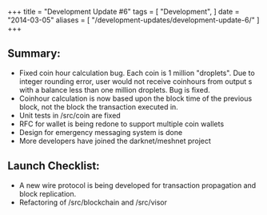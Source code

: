+++
title = "Development Update #6"
tags = [
    "Development",
]
date = "2014-03-05"
aliases = [
	"/development-updates/development-update-6/"
]
+++

## Summary:

- Fixed coin hour calculation bug. Each coin is 1 million "droplets". Due to integer rounding error, user would not receive coinhours from output s with a balance less than one million droplets. Bug is fixed.
- Coinhour calculation is now based upon the block time of the previous block, not the block the transaction executed in.
- Unit tests in /src/coin are fixed
- RFC for wallet is being redone to support multiple coin wallets
- Design for emergency messaging system is done
- More developers have joined the darknet/meshnet project

## Launch Checklist:
- A new wire protocol is being developed for transaction propagation and block replication.
- Refactoring of /src/blockchain and /src/visor


